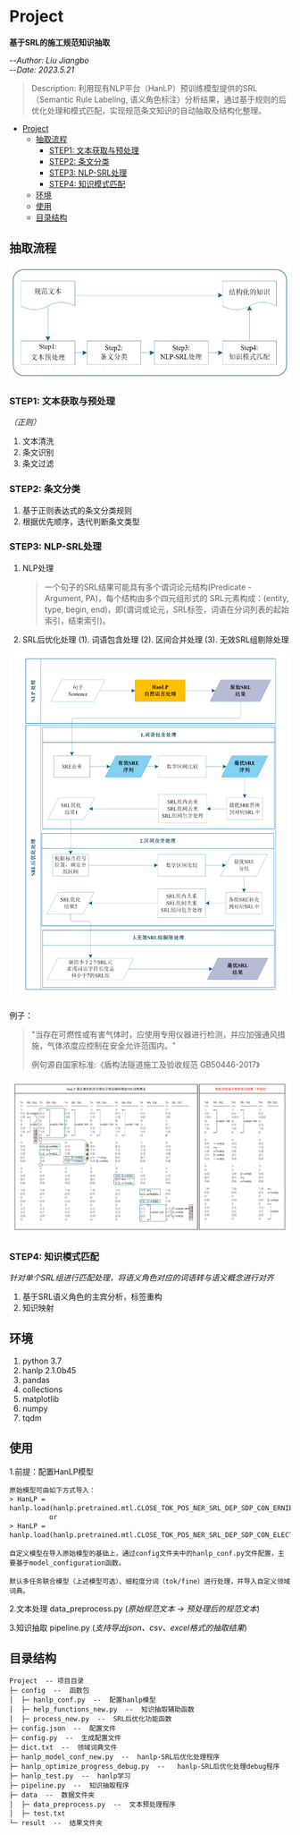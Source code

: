 # Project
**基于SRL的施工规范知识抽取**

--*Author: Liu Jiangbo*  
--*Date: 2023.5.21*

  > Description: 利用现有NLP平台（HanLP）预训练模型提供的SRL（Semantic Rule Labeling, 语义角色标注）分析结果，通过基于规则的后优化处理和模式匹配，实现规范条文知识的自动抽取及结构化整理。

- [Project](#project)
  - [抽取流程](#抽取流程)
    - [STEP1: 文本获取与预处理](#step1-文本获取与预处理)
    - [STEP2: 条文分类](#step2-条文分类)
    - [STEP3: NLP-SRL处理](#step3-nlp-srl处理)
    - [STEP4: 知识模式匹配](#step4-知识模式匹配)
  - [环境](#环境)
  - [使用](#使用)
  - [目录结构](#目录结构)


## 抽取流程
![基于SRL的知识抽取流程](./img/1.jpg)

### STEP1: 文本获取与预处理
*（正则）*
1. 文本清洗
2. 条文识别
3. 条文过滤

### STEP2: 条文分类
1. 基于正则表达式的条文分类规则
2. 根据优先顺序，迭代判断条文类型

### STEP3: NLP-SRL处理
1. NLP处理
    >一个句子的SRL结果可能具有多个谓词论元结构(Predicate - Argument, PA)，每个结构由多个四元组形式的 SRL元素构成：(entity, type, begin, end)，即(谓词或论元，SRL标签，词语在分词列表的起始索引，结束索引)。

2. SRL后优化处理
    (1). 词语包含处理
    (2). 区间合并处理
    (3). 无效SRL组剔除处理

![NLP-SRL处理步骤](./img/2.jpg)

例子：
> "当存在可燃性或有害气体时，应使用专用仪器进行检测，并应加强通风措施，气体浓度应控制在安全允许范围内。" 
> 
>例句源自国家标准:《盾构法隧道施工及验收规范 GB50446-2017》

![优化处理前后 SRL 结果可视化对比](./img/3.jpg)

### STEP4: 知识模式匹配
*针对单个SRL组进行匹配处理，将语义角色对应的词语转与语义概念进行对齐*
1. 基于SRL语义角色的主宾分析，标签重构
2. 知识映射

## 环境
1. python 3.7
2. hanlp 2.1.0b45
3. pandas
4. collections
5. matplotlib
6. numpy
7. tqdm

## 使用
1.前提：配置HanLP模型

    原始模型可由如下方式导入：
    > HanLP = hanlp.load(hanlp.pretrained.mtl.CLOSE_TOK_POS_NER_SRL_DEP_SDP_CON_ERNIE_GRAM_ZH)
              or
    > HanLP = hanlp.load(hanlp.pretrained.mtl.CLOSE_TOK_POS_NER_SRL_DEP_SDP_CON_ELECTRA_BASE_ZH)

    自定义模型在导入原始模型的基础上，通过config文件夹中的hanlp_conf.py文件配置，主要基于model_configuration函数。

    默认多任务联合模型（上述模型可选）、细粒度分词（tok/fine）进行处理，并导入自定义领域词典。
    
2.文本处理     data_preprocess.py
    (*原始规范文本 -> 预处理后的规范文本*)

3.知识抽取     pipeline.py
    (*支持导出json、csv、excel格式的抽取结果*)

## 目录结构

```
Project  -- 项目目录
├─ config  --  函数包
│  ├─ hanlp_conf.py  --  配置hanlp模型
│  ├─ help_functions_new.py  --  知识抽取辅助函数
│  ├─ process_new.py  --  SRL后优化功能函数
├─ config.json  --  配置文件
├─ config.py  --  生成配置文件
├─ dict.txt  --  领域词典文件
├─ hanlp_model_conf_new.py  --  hanlp-SRL后优化处理程序
├─ hanlp_optimize_progress_debug.py  --   hanlp-SRL后优化处理debug程序
├─ hanlp_test.py  --  hanlp学习
├─ pipeline.py  --  知识抽取程序
├─ data  --  数据文件夹
│  ├─ data_preprocess.py  --  文本预处理程序
│  ├─ test.txt
└─ result  --  结果文件夹

```